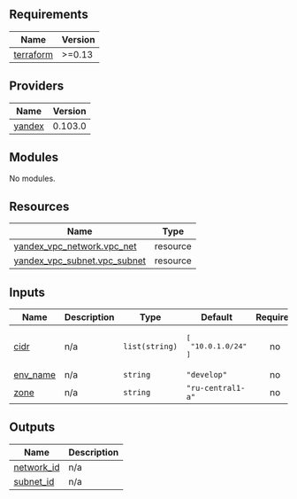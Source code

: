 ## Requirements

| Name | Version |
|------|---------|
| <a name="requirement_terraform"></a> [terraform](#requirement\_terraform) | >=0.13 |

## Providers

| Name | Version |
|------|---------|
| <a name="provider_yandex"></a> [yandex](#provider\_yandex) | 0.103.0 |

## Modules

No modules.

## Resources

| Name | Type |
|------|------|
| [yandex_vpc_network.vpc_net](https://registry.terraform.io/providers/yandex-cloud/yandex/latest/docs/resources/vpc_network) | resource |
| [yandex_vpc_subnet.vpc_subnet](https://registry.terraform.io/providers/yandex-cloud/yandex/latest/docs/resources/vpc_subnet) | resource |

## Inputs

| Name | Description | Type | Default | Required |
|------|-------------|------|---------|:--------:|
| <a name="input_cidr"></a> [cidr](#input\_cidr) | n/a | `list(string)` | <pre>[<br>  "10.0.1.0/24"<br>]</pre> | no |
| <a name="input_env_name"></a> [env\_name](#input\_env\_name) | n/a | `string` | `"develop"` | no |
| <a name="input_zone"></a> [zone](#input\_zone) | n/a | `string` | `"ru-central1-a"` | no |

## Outputs

| Name | Description |
|------|-------------|
| <a name="output_network_id"></a> [network\_id](#output\_network\_id) | n/a |
| <a name="output_subnet_id"></a> [subnet\_id](#output\_subnet\_id) | n/a |
